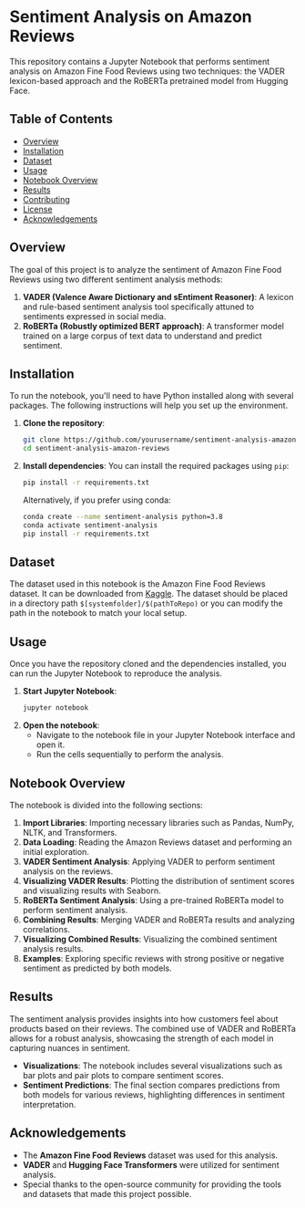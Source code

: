 
# Sentiment Analysis on Amazon Reviews

This repository contains a Jupyter Notebook that performs sentiment analysis on Amazon Fine Food Reviews using two techniques: the VADER lexicon-based approach and the RoBERTa pretrained model from Hugging Face.

## Table of Contents

- [Overview](#overview)
- [Installation](#installation)
- [Dataset](#dataset)
- [Usage](#usage)
- [Notebook Overview](#notebook-overview)
- [Results](#results)
- [Contributing](#contributing)
- [License](#license)
- [Acknowledgements](#acknowledgements)

## Overview

The goal of this project is to analyze the sentiment of Amazon Fine Food Reviews using two different sentiment analysis methods:

1. **VADER (Valence Aware Dictionary and sEntiment Reasoner)**: A lexicon and rule-based sentiment analysis tool specifically attuned to sentiments expressed in social media.
2. **RoBERTa (Robustly optimized BERT approach)**: A transformer model trained on a large corpus of text data to understand and predict sentiment.

## Installation

To run the notebook, you'll need to have Python installed along with several packages. The following instructions will help you set up the environment.

1. **Clone the repository**:
   ```bash
   git clone https://github.com/yourusername/sentiment-analysis-amazon-reviews.git
   cd sentiment-analysis-amazon-reviews
   ```

2. **Install dependencies**:
   You can install the required packages using `pip`:
   ```bash
   pip install -r requirements.txt
   ```
   Alternatively, if you prefer using conda:
   ```bash
   conda create --name sentiment-analysis python=3.8
   conda activate sentiment-analysis
   pip install -r requirements.txt
   ```

## Dataset

The dataset used in this notebook is the Amazon Fine Food Reviews dataset. It can be downloaded from [Kaggle](https://www.kaggle.com/snap/amazon-fine-food-reviews). The dataset should be placed in a directory path `$[systemfolder]/$(pathToRepo)` or you can modify the path in the notebook to match your local setup.

## Usage

Once you have the repository cloned and the dependencies installed, you can run the Jupyter Notebook to reproduce the analysis.

1. **Start Jupyter Notebook**:
   ```bash
   jupyter notebook
   ```
2. **Open the notebook**: 
   - Navigate to the notebook file in your Jupyter Notebook interface and open it.
   - Run the cells sequentially to perform the analysis.

## Notebook Overview

The notebook is divided into the following sections:

1. **Import Libraries**: Importing necessary libraries such as Pandas, NumPy, NLTK, and Transformers.
2. **Data Loading**: Reading the Amazon Reviews dataset and performing an initial exploration.
3. **VADER Sentiment Analysis**: Applying VADER to perform sentiment analysis on the reviews.
4. **Visualizing VADER Results**: Plotting the distribution of sentiment scores and visualizing results with Seaborn.
5. **RoBERTa Sentiment Analysis**: Using a pre-trained RoBERTa model to perform sentiment analysis.
6. **Combining Results**: Merging VADER and RoBERTa results and analyzing correlations.
7. **Visualizing Combined Results**: Visualizing the combined sentiment analysis results.
8. **Examples**: Exploring specific reviews with strong positive or negative sentiment as predicted by both models.

## Results

The sentiment analysis provides insights into how customers feel about products based on their reviews. The combined use of VADER and RoBERTa allows for a robust analysis, showcasing the strength of each model in capturing nuances in sentiment.

- **Visualizations**: The notebook includes several visualizations such as bar plots and pair plots to compare sentiment scores.
- **Sentiment Predictions**: The final section compares predictions from both models for various reviews, highlighting differences in sentiment interpretation.




## Acknowledgements

- The **Amazon Fine Food Reviews** dataset was used for this analysis.
- **VADER** and **Hugging Face Transformers** were utilized for sentiment analysis.
- Special thanks to the open-source community for providing the tools and datasets that made this project possible.
